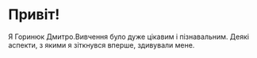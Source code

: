 # Привіт!
Я Горинюк Дмитро.Вивчення було дуже цікавим і пізнавальним. Деякі аспекти, з якими я зіткнувся вперше, здивували мене.

